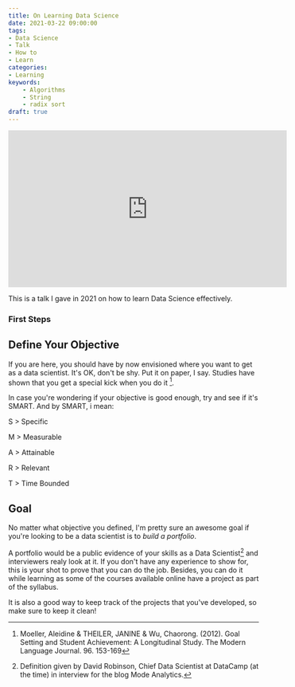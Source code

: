 ```yaml
---
title: On Learning Data Science 
date: 2021-03-22 09:00:00
tags:
- Data Science
- Talk 
- How to
- Learn
categories:
- Learning
keywords:
    - Algorithms
    - String
    - radix sort
draft: true
---
```


<iframe width="560" height="315" src="https://www.youtube.com/embed/8f10-2Qijjg?start=4510" title="YouTube video player" frameborder="0" allow="accelerometer; autoplay; clipboard-write; encrypted-media; gyroscope; picture-in-picture" allowfullscreen></iframe>

This is a talk I gave in 2021 on how to learn Data Science effectively.

### First Steps

## Define Your Objective

If you are here, you should have by now envisioned where you want to get as a data scientist. It's OK, don't be shy. Put it on paper, I say.
Studies have shown that you get a special kick when you do it [^1].

In case you're wondering if your objective is good enough, try and see if it's SMART. And by SMART, i mean:

S > Specific

M > Measurable

A > Attainable

R > Relevant

T > Time Bounded 


## Goal 

No matter what objective you defined, I'm pretty sure an awesome goal if you're looking to be a data scientist is to *build a portfolio*.

A portfolio would be a public evidence of your skills as a Data Scientist[^2] and interviewers realy look at it. If you don't have any experience to show for, this is your shot to prove that you can do the job. Besides, you can do it while learning as some of the courses available online have a project as part of the syllabus.

It is also a good way to keep track of the projects that you've developed, so make sure to keep it clean!



[^1]: Moeller, Aleidine & THEILER, JANINE & Wu, Chaorong. (2012). Goal Setting and Student Achievement: A Longitudinal Study. The Modern Language Journal. 96. 153-169 
[^2]: Definition given by David Robinson, Chief Data Scientist at DataCamp (at the time) in interview for the blog Mode Analytics. 